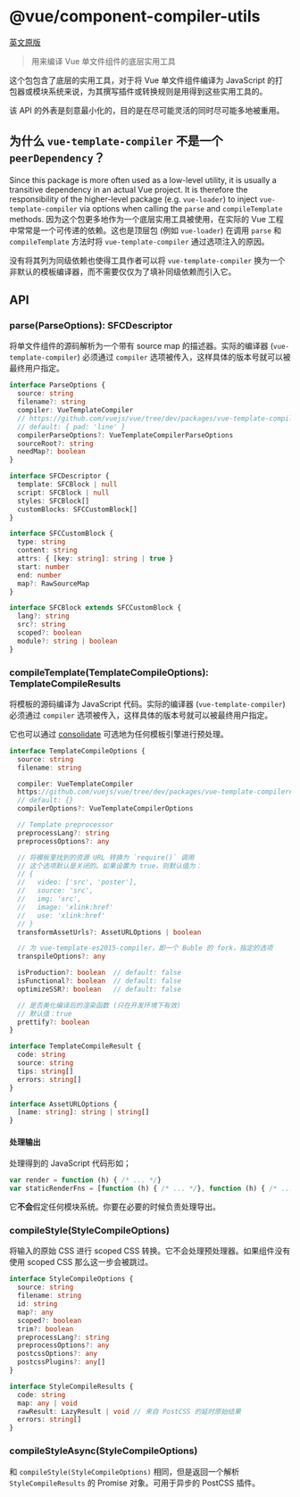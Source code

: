 # @vue/component-compiler-utils

[英文原版](https://github.com/vuejs/component-compiler-utils)

> 用来编译 Vue 单文件组件的底层实用工具

这个包包含了底层的实用工具，对于将 Vue 单文件组件编译为 JavaScript 的打包器或模块系统来说，为其撰写插件或转换规则是用得到这些实用工具的。

该 API 的外表是刻意最小化的，目的是在尽可能灵活的同时尽可能多地被重用。

## 为什么 `vue-template-compiler` 不是一个 `peerDependency`？

Since this package is more often used as a low-level utility, it is usually a transitive dependency in an actual Vue project. It is therefore the responsibility of the higher-level package (e.g. `vue-loader`) to inject `vue-template-compiler` via options when calling the `parse` and `compileTemplate` methods.
因为这个包更多地作为一个底层实用工具被使用，在实际的 Vue 工程中常常是一个可传递的依赖。这也是顶层包 (例如 `vue-loader`) 在调用 `parse` 和 `compileTemplate` 方法时将 `vue-template-compiler` 通过选项注入的原因。

没有将其列为同级依赖也使得工具作者可以将 `vue-template-compiler` 换为一个非默认的模板编译器，而不需要仅仅为了填补同级依赖而引入它。

## API

### parse(ParseOptions): SFCDescriptor

将单文件组件的源码解析为一个带有 source map 的描述器。实际的编译器 (`vue-template-compiler`) 必须通过 `compiler` 选项被传入，这样具体的版本号就可以被最终用户指定。

``` ts
interface ParseOptions {
  source: string
  filename?: string
  compiler: VueTemplateCompiler
  // https://github.com/vuejs/vue/tree/dev/packages/vue-template-compiler#compilerparsecomponentfile-options
  // default: { pad: 'line' }
  compilerParseOptions?: VueTemplateCompilerParseOptions
  sourceRoot?: string
  needMap?: boolean
}

interface SFCDescriptor {
  template: SFCBlock | null
  script: SFCBlock | null
  styles: SFCBlock[]
  customBlocks: SFCCustomBlock[]
}

interface SFCCustomBlock {
  type: string
  content: string
  attrs: { [key: string]: string | true }
  start: number
  end: number
  map?: RawSourceMap
}

interface SFCBlock extends SFCCustomBlock {
  lang?: string
  src?: string
  scoped?: boolean
  module?: string | boolean
}
```

### compileTemplate(TemplateCompileOptions): TemplateCompileResults

将模板的源码编译为 JavaScript 代码。实际的编译器 (`vue-template-compiler`) 必须通过 `compiler` 选项被传入，这样具体的版本号就可以被最终用户指定。

它也可以通过 [consolidate](https://github.com/tj/consolidate.js/) 可选地为任何模板引擎进行预处理。

``` ts
interface TemplateCompileOptions {
  source: string
  filename: string

  compiler: VueTemplateCompiler
  https://github.com/vuejs/vue/tree/dev/packages/vue-template-compiler#compilercompiletemplate-options
  // default: {}
  compilerOptions?: VueTemplateCompilerOptions

  // Template preprocessor
  preprocessLang?: string
  preprocessOptions?: any

  // 将模板里找到的资源 URL 转换为 `require()` 调用
  // 这个选项默认是关闭的。如果设置为 true，则默认值为：
  // {
  //   video: ['src', 'poster'],
  //   source: 'src',
  //   img: 'src',
  //   image: 'xlink:href'
  //   use: 'xlink:href'
  // }
  transformAssetUrls?: AssetURLOptions | boolean

  // 为 vue-template-es2015-compiler，即一个 Buble 的 fork，指定的选项
  transpileOptions?: any

  isProduction?: boolean  // default: false
  isFunctional?: boolean  // default: false
  optimizeSSR?: boolean   // default: false

  // 是否美化编译后的渲染函数 (只在开发环境下有效)
  // 默认值：true
  prettify?: boolean
}

interface TemplateCompileResult {
  code: string
  source: string
  tips: string[]
  errors: string[]
}

interface AssetURLOptions {
  [name: string]: string | string[]
}
```

#### 处理输出

处理得到的 JavaScript 代码形如；

``` js
var render = function (h) { /* ... */}
var staticRenderFns = [function (h) { /* ... */}, function (h) { /* ... */}]
```

它**不会**假定任何模块系统。你要在必要的时候负责处理导出。

### compileStyle(StyleCompileOptions)

将输入的原始 CSS 进行 scoped CSS 转换。它不会处理预处理器。如果组件没有使用 scoped CSS 那么这一步会被跳过。

``` ts
interface StyleCompileOptions {
  source: string
  filename: string
  id: string
  map?: any
  scoped?: boolean
  trim?: boolean
  preprocessLang?: string
  preprocessOptions?: any
  postcssOptions?: any
  postcssPlugins?: any[]
}

interface StyleCompileResults {
  code: string
  map: any | void
  rawResult: LazyResult | void // 来自 PostCSS 的延时原始结果
  errors: string[]
}
```

### compileStyleAsync(StyleCompileOptions)

和 `compileStyle(StyleCompileOptions)` 相同，但是返回一个解析 `StyleCompileResults` 的 Promise 对象。可用于异步的 PostCSS 插件。
